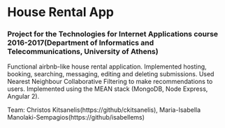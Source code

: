# House Rental App

### Project for the Technologies for Internet Applications course 2016-2017(Department of Informatics and Telecommunications, University of Athens)

Functional airbnb-like house rental application.
Implemented hosting, booking, searching, messaging, editing and deleting submissions. 
Used Nearest Neighbour Collaborative Filtering to make recommendations to users. 
Implemented using the MEAN stack (MongoDB, Node Express, Angular 2).

Team: Christos Kitsanelis(https://github/ckitsanelis), Maria-Isabella Manolaki-Sempagios(https://github/isabellems)
